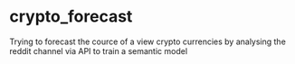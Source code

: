 # crypto_forecast
Trying to forecast the cource of a view crypto currencies by analysing the reddit channel via API to train a semantic model
